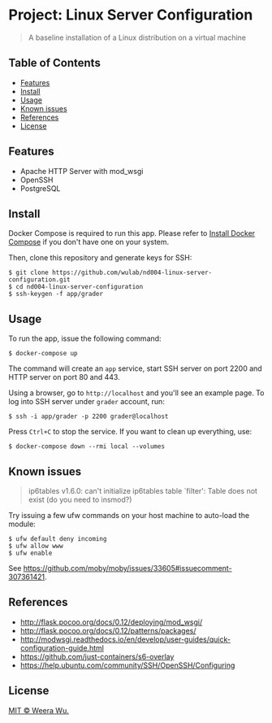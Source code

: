 # Project: Linux Server Configuration

> A baseline installation of a Linux distribution on a virtual machine

## Table of Contents

- [Features](#features)
- [Install](#install)
- [Usage](#usage)
- [Known issues](#known-issues)
- [References](#references)
- [License](#license)

## Features

- Apache HTTP Server with mod_wsgi
- OpenSSH
- PostgreSQL

## Install

Docker Compose is required to run this app. Please refer to [Install Docker
Compose](https://docs.docker.com/compose/install/) if you don't have one on
your system.

Then, clone this repository and generate keys for SSH:

    $ git clone https://github.com/wulab/nd004-linux-server-configuration.git
    $ cd nd004-linux-server-configuration
    $ ssh-keygen -f app/grader

## Usage

To run the app, issue the following command:

    $ docker-compose up

The command will create an `app` service, start SSH server on port 2200 and
HTTP server on port 80 and 443.

Using a browser, go to `http://localhost` and you'll see an example page. To
log into SSH server under `grader` account, run:

    $ ssh -i app/grader -p 2200 grader@localhost

Press `Ctrl+C` to stop the service. If you want to clean up everything, use:

    $ docker-compose down --rmi local --volumes

## Known issues

> ip6tables v1.6.0: can't initialize ip6tables table `filter': Table does not
> exist (do you need to insmod?)

Try issuing a few ufw commands on your host machine to auto-load the module:

    $ ufw default deny incoming
    $ ufw allow www
    $ ufw enable

See https://github.com/moby/moby/issues/33605#issuecomment-307361421.

## References

- http://flask.pocoo.org/docs/0.12/deploying/mod_wsgi/
- http://flask.pocoo.org/docs/0.12/patterns/packages/
- http://modwsgi.readthedocs.io/en/develop/user-guides/quick-configuration-guide.html
- https://github.com/just-containers/s6-overlay
- https://help.ubuntu.com/community/SSH/OpenSSH/Configuring

## License

[MIT © Weera Wu.](LICENSE)
